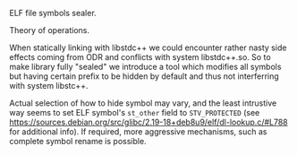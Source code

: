 ELF file symbols sealer.

Theory of operations.

When statically linking with libstdc++ we could encounter
rather nasty side effects coming from ODR and conflicts with system libstdc++.so. 
So to make library fully "sealed" we introduce a tool which modifies all
symbols but having certain prefix to be hidden by default and thus not interferring 
with system libstc++.

Actual selection of how to hide symbol may vary, and the least intrustive way seems
to set ELF symbol's `st_other` field to `STV_PROTECTED` (see 
https://sources.debian.org/src/glibc/2.19-18+deb8u9/elf/dl-lookup.c/#L788 for additional info).
If required, more aggressive mechanisms, such as complete symbol rename is possible.
